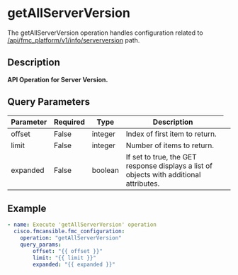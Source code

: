 # getAllServerVersion

The getAllServerVersion operation handles configuration related to [/api/fmc_platform/v1/info/serverversion](/paths//api/fmc_platform/v1/info/serverversion.md) path.&nbsp;
## Description
**API Operation for Server Version.**

## Query Parameters
| Parameter | Required | Type | Description |
| --------- | -------- | ---- | ----------- |
| offset | False | integer <td colspan=3> Index of first item to return. |
| limit | False | integer <td colspan=3> Number of items to return. |
| expanded | False | boolean <td colspan=3> If set to true, the GET response displays a list of objects with additional attributes. |

## Example
```yaml
- name: Execute 'getAllServerVersion' operation
  cisco.fmcansible.fmc_configuration:
    operation: "getAllServerVersion"
    query_params:
        offset: "{{ offset }}"
        limit: "{{ limit }}"
        expanded: "{{ expanded }}"

```